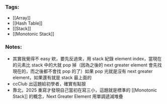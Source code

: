 ### Tags:
- [[Array]]
- [[Hash Table]]
- [[Stack]]
- [[Monotonic Stack]]
### Notes:
- 其實我覺得不 easy 欸，要先反過來，用 stack 紀錄 element index，當現在的元素比 stack 中的大就 pop 掉（因為之後的 next greater element 會先找現在的，而之後都不會找 pop 的了）如果 pop 光就是沒有 next greater element，如果還有就是 stack 最上面的
- ccClub 出這題給初學者，確實有點狠
- 靠北，2025 重寫才發現自己當初在寫三小，這題就是標準的 [[Monotonic Stack]] 的概念，Next Greater Element 用單調遞減堆疊
